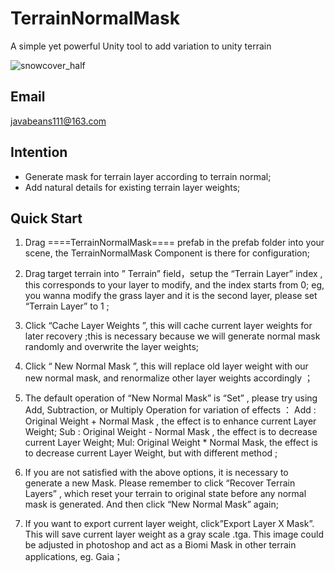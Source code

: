 # TerrainNormalMask
A simple yet powerful Unity tool to add variation to unity terrain

![snowcover_half](https://github.com/user-attachments/assets/ffab80dc-cce8-44e7-82b4-5ef8c0ffb45e)
## Email
javabeans111@163.com

## Intention
* Generate mask for terrain layer according to terrain normal;
* Add natural details for existing terrain layer weights;

## Quick Start
1. Drag ====TerrainNormalMask==== prefab in the prefab folder into your scene,
   the TerrainNormalMask Component is there for configuration;

3. Drag target terrain into ” Terrain” field，setup the “Terrain Layer” index ,
   this corresponds to your layer to modify, and the index starts from 0; 
   eg, you wanna modify the grass layer and it is the second layer, please set
   “Terrain Layer” to 1 ;

5. Click “Cache Layer Weights ”,  this will cache current layer weights for
   later recovery ;this is necessary because we will generate normal mask 
   randomly and overwrite the layer weights;

7. Click “ New Normal Mask ”, this will replace old layer weight with our new
   normal mask, and renormalize other layer weights accordingly ；

9. The default operation of “New Normal Mask” is “Set” , please try using Add,
   Subtraction, or Multiply Operation for variation of effects ：
      Add : Original Weight + Normal Mask , the effect is to enhance current Layer Weight;
      Sub : Original Weight - Normal Mask , the effect is to decrease current Layer Weight;
      Mul: Original Weight * Normal Mask, the effect is to decrease current Layer Weight,
           but with different method ;
11. If you are not satisfied with the above options, it is necessary to generate a new Mask.
    Please remember to click “Recover Terrain Layers” , which reset your terrain to original
    state before any normal mask is generated. And then click “New Normal Mask” again;

13. If you want to export current layer weight, click”Export Layer X Mask”. This will save
    current layer weight as a gray scale .tga. This image could be adjusted in photoshop and
    act as a Biomi Mask in other terrain applications, eg. Gaia；




